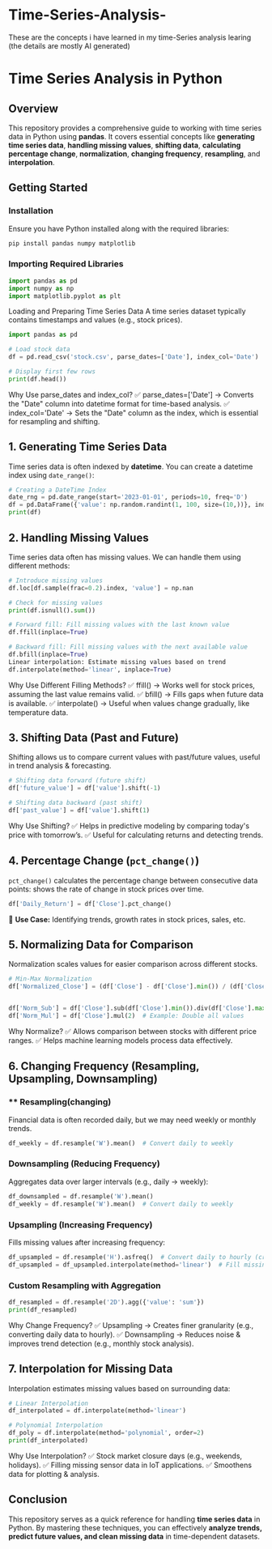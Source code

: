 # Time-Series-Analysis-
These are the concepts i have learned in my time-Series analysis learing
(the details are mostly AI generated)

# **Time Series Analysis in Python**

## **Overview**

This repository provides a comprehensive guide to working with time series data in Python using **pandas**. It covers essential concepts like **generating time series data**, **handling missing values**, **shifting data**, **calculating percentage change**, **normalization**, **changing frequency**, **resampling**, and **interpolation**.

## **Getting Started**

### **Installation**

Ensure you have Python installed along with the required libraries:

```bash
pip install pandas numpy matplotlib
```

### **Importing Required Libraries**

```python
import pandas as pd
import numpy as np
import matplotlib.pyplot as plt
```
Loading and Preparing Time Series Data
A time series dataset typically contains timestamps and values (e.g., stock prices).
```python
import pandas as pd  

# Load stock data  
df = pd.read_csv('stock.csv', parse_dates=['Date'], index_col='Date')  

# Display first few rows  
print(df.head())
```  
Why Use parse_dates and index_col?
✅ parse_dates=['Date'] → Converts the "Date" column into datetime format for time-based analysis.
✅ index_col='Date' → Sets the "Date" column as the index, which is essential for resampling and shifting.


## **1. Generating Time Series Data**

Time series data is often indexed by **datetime**. You can create a datetime index using `date_range()`:

```python
# Creating a DateTime Index
date_rng = pd.date_range(start='2023-01-01', periods=10, freq='D')
df = pd.DataFrame({'value': np.random.randint(1, 100, size=(10,))}, index=date_rng)
print(df)
```

## **2. Handling Missing Values**

Time series data often has missing values. We can handle them using different methods:

```python
# Introduce missing values
df.loc[df.sample(frac=0.2).index, 'value'] = np.nan

# Check for missing values  
print(df.isnull().sum())  

# Forward fill: Fill missing values with the last known value  
df.ffill(inplace=True)  

# Backward fill: Fill missing values with the next available value  
df.bfill(inplace=True)  
Linear interpolation: Estimate missing values based on trend  
df.interpolate(method='linear', inplace=True)
```
Why Use Different Filling Methods?
✅ ffill() → Works well for stock prices, assuming the last value remains valid.
✅ bfill() → Fills gaps when future data is available.
✅ interpolate() → Useful when values change gradually, like temperature data.


## **3. Shifting Data (Past and Future)**

Shifting allows us to compare current values with past/future values, useful in trend analysis & forecasting.

```python
# Shifting data forward (future shift)
df['future_value'] = df['value'].shift(-1)

# Shifting data backward (past shift)
df['past_value'] = df['value'].shift(1)
```
Why Use Shifting?
✅ Helps in predictive modeling by comparing today's price with tomorrow’s.
✅ Useful for calculating returns and detecting trends.

## **4. Percentage Change (**`pct_change()`**)**

`pct_change()` calculates the percentage change between consecutive data points:
shows the rate of change in stock prices over time.
```python
df['Daily_Return'] = df['Close'].pct_change()
```

🔹 **Use Case:** Identifying trends, growth rates in stock prices, sales, etc.

## **5. Normalizing Data for Comparison**
Normalization scales values for easier comparison across different stocks.

```python
# Min-Max Normalization  
df['Normalized_Close'] = (df['Close'] - df['Close'].min()) / (df['Close'].max() - df['Close'].min())  


df['Norm_Sub'] = df['Close'].sub(df['Close'].min()).div(df['Close'].max() - df['Close'].min())  
df['Norm_Mul'] = df['Close'].mul(2)  # Example: Double all values
```
Why Normalize?
✅ Allows comparison between stocks with different price ranges.
✅ Helps machine learning models process data effectively.

## **6. Changing Frequency (Resampling, Upsampling, Downsampling)**

### ** Resampling(changing)
Financial data is often recorded daily, but we may need weekly or monthly trends.
```python
df_weekly = df.resample('W').mean()  # Convert daily to weekly
```
### **Downsampling (Reducing Frequency)**

Aggregates data over larger intervals (e.g., daily → weekly):
```python
df_downsampled = df.resample('W').mean()
df_weekly = df.resample('W').mean()  # Convert daily to weekly  
```

### **Upsampling (Increasing Frequency)**

Fills missing values after increasing frequency:

```python
df_upsampled = df.resample('H').asfreq()  # Convert daily to hourly (creates NaNs)  
df_upsampled = df_upsampled.interpolate(method='linear')  # Fill missing values
```

### **Custom Resampling with Aggregation**

```python
df_resampled = df.resample('2D').agg({'value': 'sum'})
print(df_resampled)
```
Why Change Frequency?
✅ Upsampling → Creates finer granularity (e.g., converting daily data to hourly).
✅ Downsampling → Reduces noise & improves trend detection (e.g., monthly stock analysis).
## **7. Interpolation for Missing Data**

Interpolation estimates missing values based on surrounding data:

```python
# Linear Interpolation
df_interpolated = df.interpolate(method='linear')

# Polynomial Interpolation
df_poly = df.interpolate(method='polynomial', order=2)
print(df_interpolated)
```
Why Use Interpolation?
✅ Stock market closure days (e.g., weekends, holidays).
✅ Filling missing sensor data in IoT applications.
✅ Smoothens data for plotting & analysis.
## **Conclusion**

This repository serves as a quick reference for handling **time series data** in Python. By mastering these techniques, you can effectively **analyze trends, predict future values, and clean missing data** in time-dependent datasets.

